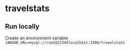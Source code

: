 # travelstats

## Run locally
Create an environment variable `JAWSDB_URL=mysql://root@12345localhost:3306/travelstats`
